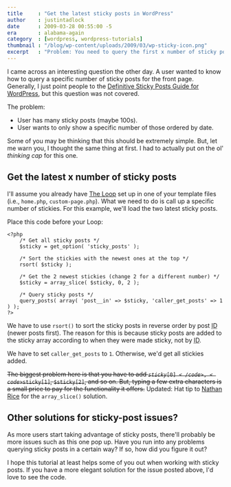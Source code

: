 ```yaml
---
title     : "Get the latest sticky posts in WordPress"
author    : justintadlock
date      : 2009-03-28 00:55:00 -5
era       : alabama-again
category  : [wordpress, wordpress-tutorials]
thumbnail : "/blog/wp-content/uploads/2009/03/wp-sticky-icon.png"
excerpt   : "Problem: You need to query the first x number of sticky posts in WordPress.  Solution: Read the guide on how to load these posts."
---
```


I came across an interesting question the other day.  A user wanted to know how to query a specific number of sticky posts for the front page.  Generally, I just point people to the <a href="http://www.nathanrice.net/blog/definitive-sticky-posts-guide-for-wordpress-27/" title="Definitive Sticky Posts Guide for WordPress">Definitive Sticky Posts Guide for WordPress</a>, but this question was not covered.

The problem:

<ul>
	<li>User has many sticky posts (maybe 100s).</li>
	<li>User wants to only show a specific number of those ordered by date.</li>
</ul>

Some of you may be thinking that this should be extremely simple.  But, let me warn you, I thought the same thing at first.  I had to actually put on the ol' <em>thinking cap</em> for this one.

## Get the latest x number of sticky posts

I'll assume you already have <a href="http://codex.wordpress.org/The_Loop" title="The WordPress Loop">The Loop</a> set up in one of your template files (i.e., <code>home.php</code>, <code>custom-page.php</code>).  What we need to do is call up a specific number of stickies.  For this example, we'll load the two latest sticky posts.

Place this code before your Loop:

```
<?php
	/* Get all sticky posts */
	$sticky = get_option( 'sticky_posts' );

	/* Sort the stickies with the newest ones at the top */
	rsort( $sticky );

	/* Get the 2 newest stickies (change 2 for a different number) */
	$sticky = array_slice( $sticky, 0, 2 );

	/* Query sticky posts */
	query_posts( array( 'post__in' => $sticky, 'caller_get_posts' => 1 ) );
?>
```

We have to use <code>rsort()</code> to sort the sticky posts in reverse order by post <acronym title="Identification">ID</acronym> (newer posts first).  The reason for this is because sticky posts are added to the sticky array according to when they were made sticky, not by <acronym title="Identification">ID</acronym>.

We have to set <code>caller_get_posts</code> to <code>1</code>.  Otherwise, we'd get all stickies added.

<del>The biggest problem here is that you have to add <code>$sticky[0]</code>, <code>$sticky[1]</code>, <code>$sticky[2]</code>, and so on.  But, typing a few extra characters is a small price to pay for the functionality it offers.</del> Updated: Hat tip to <a href="http://nathanrice.net" title="Nathan Rice">Nathan Rice</a> for the <code>array_slice()</code> solution.

## Other solutions for sticky-post issues?

As more users start taking advantage of sticky posts, there'll probably be more issues such as this one pop up.  Have you run into any problems querying sticky posts in a certain way?  If so, how did you figure it out?

I hope this tutorial at least helps some of you out when working with sticky posts.  If you have a more elegant solution for the issue posted above, I'd love to see the code.
